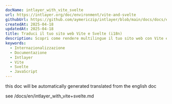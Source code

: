 ```yaml
---
docName: intlayer_with_vite_svelte
url: https://intlayer.org/doc/environment/vite-and-svelte
githubUrl: https://github.com/aymericzip/intlayer/blob/main/docs/docs/en/intlayer_with_vite+svelte.md
createdAt: 2025-04-18
updatedAt: 2025-04-18
title: Traduci il tuo sito web Vite e Svelte (i18n)
description: Scopri come rendere multilingue il tuo sito web con Vite e Svelte. Segui la documentazione per internazionalizzarlo (i18n) e tradurlo.
keywords:
  - Internazionalizzazione
  - Documentazione
  - Intlayer
  - Vite
  - Svelte
  - JavaScript
---
```


this doc will be automatically generated translated from the english doc

see /docs/en/intlayer_with_vite+svelte.md

